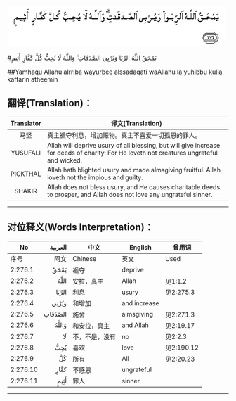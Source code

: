 ![002:276](images/002_276.gif)

#يَمْحَقُ اللَّهُ الرِّبَا وَيُرْبِي الصَّدَقَاتِ ۗ وَاللَّهُ لَا يُحِبُّ كُلَّ كَفَّارٍ أَثِيمٍ 

##Yamhaqu Allahu alrriba wayurbee alssadaqati waAllahu la yuhibbu kulla kaffarin atheemin 

## 翻译(Translation)：

| Translator | 译文(Translation)                                            |
| :--------: | ------------------------------------------------------------ |
|    马坚    | 真主褫夺利息，增加赈物。真主不喜爱一切孤恩的罪人。           |
|  YUSUFALI  | Allah will deprive usury of all blessing, but will give increase for deeds of charity: For He loveth not creatures ungrateful and wicked. |
|  PICKTHAL  | Allah hath blighted usury and made almsgiving fruitful. Allah loveth not the impious and guilty. |
|   SHAKIR   | Allah does not bless usury, and He causes charitable deeds to prosper, and Allah does not love any ungrateful sinner. |

---

## 对位释义(Words Interpretation)：

| No   | العربية | 中文    | English | 曾用词 |
| ---- | ------: | ------- | ------- | ------ |
| 序号 |    阿文 | Chinese | 英文    | Used   |
| 2:276.1  | يَمْحَقُ    | 褫夺           | deprive      |            |
| 2:276.2  | اللَّهُ    | 安拉，真主     | Allah        | 见1:1.2    |
| 2:276.3  | الرِّبَا   | 利息           | usury        | 见2:275.3  |
| 2:276.4  | وَيُرْبِي   | 和增加         | and increase |            |
| 2:276.5  | الصَّدَقَاتِ | 施舍           | almsgiving   | 见2:271.3  |
| 2:276.6  | وَاللَّهُ   | 和安拉，真主   | and Allah    | 见2:19.17  |
| 2:276.7  | لَا      | 不，不是，没有 | no           | 见2:2.3    |
| 2:276.8  | يُحِبُّ     | 喜欢           | love         | 见2:190.12 |
| 2:276.9  | كُلَّ      | 所有           | All          | 见2:20.23  |
| 2:276.10 | كَفَّارٍ    | 不感恩         | ungrateful   |            |
| 2:276.11 | أَثِيمٍ    | 罪人           | sinner       |            |

---
